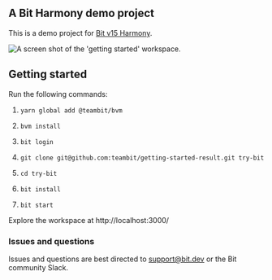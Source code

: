 ## A Bit Harmony demo project

This is a demo project for [Bit v15 Harmony](https://harmony-docs.bit.dev/).

![A screen shot of the 'getting started' workspace](https://user-images.githubusercontent.com/49904302/108791974-eef57d80-7588-11eb-9732-14fb23bff90c.png).

## Getting started

Run the following commands:

1. `yarn global add @teambit/bvm`

2. `bvm install`

3. `bit login`

4. `git clone git@github.com:teambit/getting-started-result.git try-bit`

5. `cd try-bit`

6. `bit install`

7. `bit start`

Explore the workspace at http://localhost:3000/

### Issues and questions

Issues and questions are best directed to support@bit.dev or the Bit community Slack.
